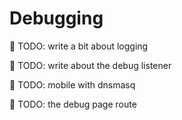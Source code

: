 # Debugging

🚧 TODO: write a bit about logging

🚧 TODO: write about the debug listener

🚧 TODO: mobile with dnsmasq

🚧 TODO: the debug page route
